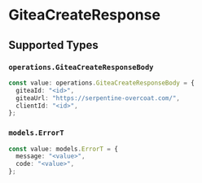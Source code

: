 # GiteaCreateResponse


## Supported Types

### `operations.GiteaCreateResponseBody`

```typescript
const value: operations.GiteaCreateResponseBody = {
  giteaId: "<id>",
  giteaUrl: "https://serpentine-overcoat.com/",
  clientId: "<id>",
};
```

### `models.ErrorT`

```typescript
const value: models.ErrorT = {
  message: "<value>",
  code: "<value>",
};
```


